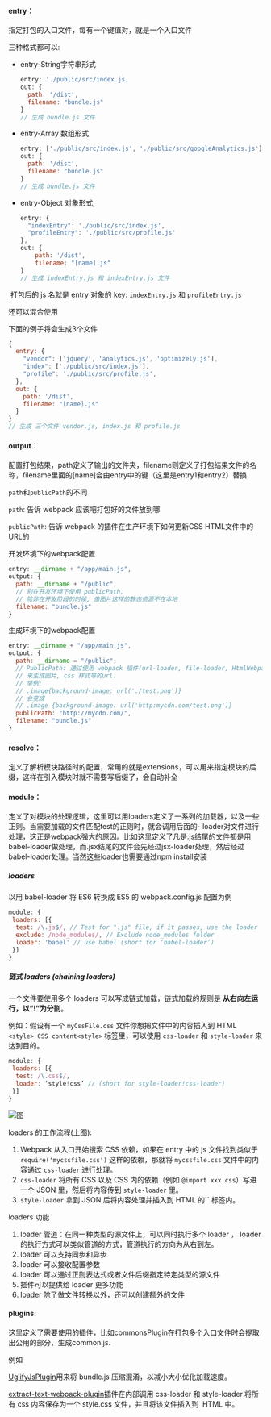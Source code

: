 ####  entry：

指定打包的入口文件，每有一个键值对，就是一个入口文件

三种格式都可以:

- entry-String字符串形式
  ```javascript
  entry: './public/src/index.js,
  out: {
    path: '/dist',
    filename: "bundle.js"
  }  
  // 生成 bundle.js 文件
  ```
- entry-Array 数组形式

  ```javascript
  entry: ['./public/src/index.js', './public/src/googleAnalytics.js'],
  out: {
    path: '/dist',
    filename: "bundle.js"
  }  
  // 生成 bundle.js 文件
  ```

- entry-Object 对象形式,

  ```javascript
  entry: {
    "indexEntry": './public/src/index.js',
    "profileEntry": './public/src/profile.js'
  },
  out: {
      path: '/dist',
      filename: "[name].js"
  }
  // 生成 indexEntry.js 和 indexEntry.js 文件
  ```


​       打包后的 js 名就是 entry 对象的 key: `indexEntry.js` 和 `profileEntry.js`

还可以混合使用

下面的例子将会生成3个文件

```javascript
{
  entry: {
    "vendor": ['jquery', 'analytics.js', 'optimizely.js'],
    "index": ['./public/src/index.js'],
    "profile": './public/src/profile.js',
  },
  out: {
    path: '/dist',
    filename: "[name].js"
  }
}
// 生成 三个文件 vendor.js, index.js 和 profile.js
```

#### output：

配置打包结果，path定义了输出的文件夹，filename则定义了打包结果文件的名称，filename里面的[name]会由entry中的键（这里是entry1和entry2）替换

`path`和`publicPath`的不同

`path`: 告诉 webpack 应该吧打包好的文件放到哪

`publicPath`: 告诉 webpack 的插件在生产环境下如何更新CSS HTML文件中的URL的

开发环境下的webpack配置

```javascript
entry: __dirname + "/app/main.js",
output: {
  path: __dirname + "/public",
  // 别在开发环境下使用 publicPath,
  // 除非在开发阶段的时候, 像图片这样的静态资源不在本地
  filename: "bundle.js"
}
```

生成环境下的webpack配置

```javascript
entry: __dirname + "/app/main.js",
output: {
  path: __dirname = "/public",
  // PublicPath: 通过使用 webpack 插件(url-loader, file-loader, HtmlWebpackPlugin 等等)
  // 来生成图片, css 样式等的url. 
  // 举例:
  // .image{background-image: url('./test.png')}
  // 会变成
  // .image {background-image: url('http:mycdn.com/test.png')}
  publicPath: "http://mycdn.com/",
  filename: "bundle.js"
}
```

#### resolve：

定义了解析模块路径时的配置，常用的就是extensions，可以用来指定模块的后缀，这样在引入模块时就不需要写后缀了，会自动补全

#### module：

定义了对模块的处理逻辑，这里可以用loaders定义了一系列的加载器，以及一些正则。当需要加载的文件匹配test的正则时，就会调用后面的-  loader对文件进行处理，这正是webpack强大的原因。比如这里定义了凡是.js结尾的文件都是用babel-loader做处理，而.jsx结尾的文件会先经过jsx-loader处理，然后经过babel-loader处理。当然这些loader也需要通过npm install安装

##### loaders

以用 babel-loader 将 ES6 转换成 ES5 的 webpack.config.js 配置为例

```javascript
module: {
 loaders: [{
  test: /\.js$/, // Test for ".js" file, if it passes, use the loader
  exclude: /node_modules/, // Exclude node_modules folder
  loader: 'babel' // use babel (short for ‘babel-loader’)
 }]
}
```

##### 链式 loaders (chaining loaders)

一个文件要使用多个 loaders 可以写成链式加载，链式加载的规则是 **从右向左运行，以”!”为分割**。

例如：假设有一个 `myCssFile.css` 文件你想把文件中的内容插入到 HTML ` <style> CSS content<style>` 标签里，可以使用 `css-loader` 和 `style-loader` 来达到目的。

```javascript
module: {
 loaders: [{
  test: /\.css$/,
  loader: ‘style!css’ // (short for style-loader!css-loader)
 }]
}
```

![图](https://cdn-images-1.medium.com/max/800/1*nes9iLmskmsD8Fp4Ek3u-A.png)

loaders 的工作流程(上图): 

1. Webpack 从入口开始搜索 CSS 依赖，如果在 entry 中的 js 文件找到类似于 `require('mycssfile.css')` 这样的依赖，那就将 `mycssfile.css` 文件中的内容通过 `css-loader` 进行处理。
2. `css-loader` 将所有 CSS 以及 CSS 内的依赖（例如 `@import xxx.css`）写进一个 JSON 里，然后将内容传到 `style-loader` 里。
3. `style-loader` 拿到 JSON 后将内容处理并插入到 HTML 的`` 标签内。

loaders 功能

1. loader 管道：在同一种类型的源文件上，可以同时执行多个 loader ， loader 的执行方式可以类似管道的方式，管道执行的方向为从右到左。
2. loader 可以支持同步和异步
3. loader 可以接收配置参数
4. loader 可以通过正则表达式或者文件后缀指定特定类型的源文件
5. 插件可以提供给 loader 更多功能
6. loader 除了做文件转换以外，还可以创建额外的文件

#### plugins: 

这里定义了需要使用的插件，比如commonsPlugin在打包多个入口文件时会提取出公用的部分，生成common.js.

例如

[UglifyJsPlugin](https://webpack.github.io/docs/list-of-plugins.html#uglifyjsplugin)用来将 bundle.js 压缩混淆，以减小大小优化加载速度。

[extract-text-webpack-plugin](https://github.com/webpack/extract-text-webpack-plugin)插件在内部调用 css-loader 和 style-loader 将所有 css 内容保存为一个 style.css 文件，并且将该文件插入到  HTML 中。

